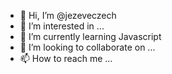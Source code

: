 - 👋 Hi, I’m @jezeveczech
- 👀 I’m interested in ...
- 🌱 I’m currently learning Javascript
- 💞️ I’m looking to collaborate on ...
- 📫 How to reach me ...

<!---
jezeveczech/jezeveczech is a ✨ special ✨ repository because its `README.md` (this file) appears on your GitHub profile.
You can click the Preview link to take a look at your changes.
--->
